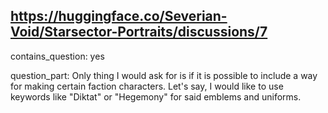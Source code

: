 ## https://huggingface.co/Severian-Void/Starsector-Portraits/discussions/7

contains_question: yes

question_part: Only thing I would ask for is if it is possible to include a way for making certain faction characters. Let's say, I would like to use keywords like "Diktat" or "Hegemony" for said emblems and uniforms.